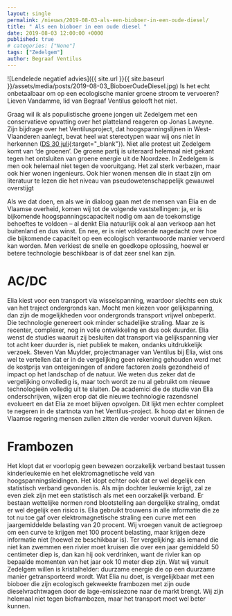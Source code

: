 ```yaml
---
layout: single
permalink: /nieuws/2019-08-03-als-een-bioboer-in-een-oude-diesel/
title: " Als een bioboer in een oude diesel "
date: 2019-08-03 12:00:00 +0000
published: true
# categories: ["None"]
tags: ["Zedelgem"]
author: Begraaf Ventilus
---
```

![Lendelede negatief advies]({{ site.url }}{{ site.baseurl }}/assets/media/posts/2019-08-03_BioboerOudeDiesel.jpg)
Is het echt onbetaalbaar om op een ecologische manier groene stroom te vervoeren? Lieven Vandamme, lid van Begraaf Ventilus gelooft het niet.

Graag wil ik als populistische groene jongen uit Zedelgem met een conservatieve opvatting over het platteland reageren op Jonas Laveyne. Zijn bijdrage over het Ventilusproject, dat hoogspanningslijnen in West-Vlaanderen aanlegt, bevat heel wat stereotypen waar wij ons niet in herkennen ([DS 30 juli](https://www.standaard.be/cnt/dmf20190729_04534241){:target="_blank"}). Niet alle protest uit Zedelgem komt van ‘de groenen’. De groene partij is uiteraard helemaal niet gekant tegen het ontsluiten van groene energie uit de Noordzee. In Zedelgem is men ook helemaal niet tegen de vooruitgang. Het zal sterk verbazen, maar ook hier wonen ingenieurs. Ook hier wonen mensen die in staat zijn om literatuur te lezen die het niveau van pseudowetenschappelijk gewauwel overstijgt

Als we dat doen, en als we in dialoog gaan met de mensen van Elia en de Vlaamse overheid, komen wij tot de volgende vaststellingen: ja, er is bijkomende hoogspanningscapaciteit nodig om aan de toekomstige behoeftes te voldoen – al denkt Elia natuurlijk ook al aan verkoop aan het buitenland en dus winst. En nee, er is niet voldoende nagedacht over hoe die bijkomende capaciteit op een ecologisch verantwoorde manier vervoerd kan worden. Men verkiest de snelle en goedkope oplossing, hoewel er betere technologie beschikbaar is of dat zeer snel kan zijn.

# AC/DC
Elia kiest voor een transport via wisselspanning, waardoor slechts een stuk van het traject ondergronds kan. Mocht men kiezen voor gelijkspanning, dan zijn de mogelijkheden voor ondergronds transport vrijwel onbeperkt. Die technologie genereert ook minder schadelijke straling. Maar ze is recenter, complexer, nog in volle ontwikkeling en dus ook duurder. 
Elia wenst de studies waaruit zij besluiten dat transport via gelijkspanning vier tot acht keer duurder is, niet publiek te maken, ondanks uitdrukkelijk verzoek. Steven Van Muylder, projectmanager van Ventilus bij Elia, wist ons wel te vertellen dat er in de vergelijking geen rekening gehouden werd met de kostprijs van onteigeningen of andere factoren zoals gezondheid of impact op het landschap of de natuur. We weten dus zeker dat de vergelijking onvolledig is, maar toch wordt ze nu al gebruikt om nieuwe technologieën volledig uit te sluiten. 
De academici die de studie van Elia onderschrijven, wijzen erop dat die nieuwe technologie razendsnel evolueert en dat Elia ze moet blijven opvolgen. Dit lijkt men echter compleet te negeren in de startnota van het Ventilus-project. Ik hoop dat er binnen de Vlaamse regering mensen zullen zitten die verder vooruit durven kijken.

# Frambozen
Het klopt dat er voorlopig geen bewezen oorzakelijk verband bestaat tussen kinderleukemie en het elektromagnetische veld van hoogspanningsleidingen. Het klopt echter ook dat er wel degelijk een statistisch verband gevonden is. Als mijn dochter leukemie krijgt, zal ze even ziek zijn met een statistisch als met een oorzakelijk verband. Er bestaan wettelijke normen rond blootstelling aan dergelijke straling, omdat er wel degelijk een risico is. 
Elia gebruikt trouwens in alle informatie die ze tot nu toe gaf over elektromagnetische straling een curve met een jaargemiddelde belasting van 20 procent. Wij vroegen vanuit de actiegroep om een curve te krijgen met 100 procent belasting, maar krijgen deze informatie niet (hoewel ze beschikbaar is). Ter vergelijking: als iemand die niet kan zwemmen een rivier moet kruisen die over een jaar gemiddeld 50 centimeter diep is, dan kan hij ook verdrinken, want de rivier kan op bepaalde momenten van het jaar ook 10 meter diep zijn. 
Wat wij vanuit Zedelgem willen is kristalhelder: duurzame energie die op een duurzame manier getransporteerd wordt. Wat Elia nu doet, is vergelijkbaar met een bioboer die zijn ecologisch gekweekte frambozen met zijn oude dieselvrachtwagen door de lage-emissiezone naar de markt brengt. Wij zijn helemaal niet tegen bioframbozen, maar het transport moet wel beter kunnen.
